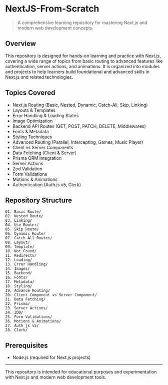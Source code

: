 # NextJS-From-Scratch
> A comprehensive learning repository for mastering Next.js and modern web development concepts.

## Overview
This repository is designed for hands-on learning and practice with Next.js, covering a wide range of topics from basic routing to advanced features like authentication, server actions, and animations. It is organized into modules and projects to help learners build foundational and advanced skills in Next.js and related technologies.

## Topics Covered
- Next.js Routing (Basic, Nested, Dynamic, Catch-All, Skip, Linking)
- Layouts & Templates
- Error Handling & Loading States
- Image Optimization
- Backend API Routes (GET, POST, PATCH, DELETE, Middlewares)
- Fonts & Metadata
- Styling Techniques
- Advanced Routing (Parallel, Intercepting, Games, Music Player)
- Client vs Server Components
- Data Fetching (Client & Server)
- Prisma ORM Integration
- Server Actions
- Zod Validation
- Form Validations
- Motions & Animations
- Authentication (Auth.js v5, Clerk)

## Repository Structure
```text
01. Basic Route/
02. Nested Route/
03. Linking/
04. Use Router/
05. Skip Route/
06. Dynamic Route/
07. Catch All Routes/
08. Layout/
09. Template/
10. Not Found/
11. Redirects/
12. Loading/
13. Error Handling/
14. Images/
15. Backend/
16. Fonts/
17. Metadata/
18. Styling/
19. Advance Routing/
20. Client Component vs Server Component/
21. Data Fetching/
22. Prisma/
23. Server Actions/
24. ZOD/
25. Form Validations/
26. Motions & Animations/
27. Auth js v5/
28. Clerk/
```

## Prerequisites
- Node.js (required for Next.js projects)

---
This repository is intended for educational purposes and experimentation with Next.js and modern web development tools.
